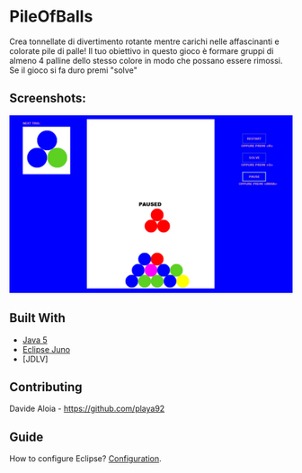 # PileOfBalls
Crea tonnellate di divertimento rotante mentre carichi nelle affascinanti e colorate pile di palle! 
Il tuo obiettivo in questo gioco è formare gruppi di almeno 4 palline dello stesso colore in modo che possano essere rimossi.
Se il gioco si fa duro premi "solve"

## Screenshots:
<img src="images/pileofballs.png"/> 

## Built With

* [Java 5](https://www.inf.unibz.it/~calvanese/teaching/java-docs/5.0/api/ "Java 5") 
* [Eclipse Juno](https://www.eclipse.org/downloads/packages/release/juno)
* [JDLV]

## Contributing

Davide Aloia - https://github.com/playa92

## Guide

How to configure Eclipse?
<a href="https://drive.google.com/open?id=1E7Hwpy8YsWPms7uk03D1b6DsNPVEW6jj">Configuration</a>.
